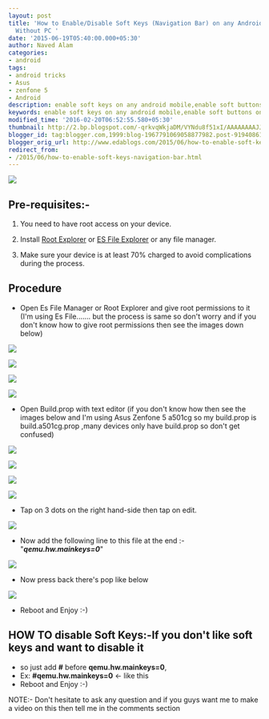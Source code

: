 ```yaml
---
layout: post
title: 'How to Enable/Disable Soft Keys (Navigation Bar) on any Android Phone (4.0+)
  Without PC '
date: '2015-06-19T05:40:00.000+05:30'
author: Naved Alam
categories:
- android
tags:
- android tricks
- Asus
- zenfone 5
- Android
description: enable soft keys on any android mobile,enable soft buttons on android mobile
keywords: enable soft keys on any android mobile,enable soft buttons on android mobile
modified_time: '2016-02-20T06:52:55.580+05:30'
thumbnail: http://2.bp.blogspot.com/-qrkvqWkjaDM/VYNdu8f51xI/AAAAAAAAJJs/qzbW0_ouPks/s72-c/How-to-Enable-Soft-Keys-.png
blogger_id: tag:blogger.com,1999:blog-1967791069058877982.post-9194086104965008946
blogger_orig_url: http://www.edablogs.com/2015/06/how-to-enable-soft-keys-navigation-bar.html
redirect_from:
- /2015/06/how-to-enable-soft-keys-navigation-bar.html
---
```


[![](https://2.bp.blogspot.com/-qrkvqWkjaDM/VYNdu8f51xI/AAAAAAAAJJs/qzbW0_ouPks/s640/How-to-Enable-Soft-Keys-.png)](http://2.bp.blogspot.com/-qrkvqWkjaDM/VYNdu8f51xI/AAAAAAAAJJs/qzbW0_ouPks/s1600/How-to-Enable-Soft-Keys-.png)

## Pre-requisites:-

1. You need to have root access on your device.  

2. Install [Root Explorer](https://play.google.com/store/apps/details?id=com.speedsoftware.rootexplorer&hl=en) or [ES File Explorer](http://www.androidlegend.com/es-file-explorer-all-in-one-file-manager-for-android-smartphones/) or any file manager.  

3. Make sure your device is at least 70% charged to avoid complications during the process.

## Procedure

*   Open Es File Manager or Root Explorer and give root permissions to it (I'm using Es File....... but the process is same so don't worry and if you don't know how to give root permissions then see the images down below)

[![](https://1.bp.blogspot.com/-X5c8QZDmtoY/VYNFsOKNC_I/AAAAAAAAJIU/59hJ3bcqSD0/s320/1.png)](http://1.bp.blogspot.com/-X5c8QZDmtoY/VYNFsOKNC_I/AAAAAAAAJIU/59hJ3bcqSD0/s1600/1.png)

[![](https://2.bp.blogspot.com/-vxsyyFFjA_M/VYNFrtJ-tfI/AAAAAAAAJII/GeXuLd97OoM/s320/2.jpg)](http://2.bp.blogspot.com/-vxsyyFFjA_M/VYNFrtJ-tfI/AAAAAAAAJII/GeXuLd97OoM/s1600/2.jpg)

[![](https://1.bp.blogspot.com/-mAE1EkwsYbs/VYNFsk6bxcI/AAAAAAAAJIc/6y_5gyV9XAU/s320/3.jpg)](http://1.bp.blogspot.com/-mAE1EkwsYbs/VYNFsk6bxcI/AAAAAAAAJIc/6y_5gyV9XAU/s1600/3.jpg)

[![](https://1.bp.blogspot.com/-43SlUHeE3_A/VYNFtEIcCKI/AAAAAAAAJIg/Jt9iA0J5zLA/s320/4.jpg)](http://1.bp.blogspot.com/-43SlUHeE3_A/VYNFtEIcCKI/AAAAAAAAJIg/Jt9iA0J5zLA/s1600/4.jpg)

*   Open Build.prop with text editor (if you don't know how then see the images below and I'm using Asus Zenfone 5 a501cg so my build.prop is build.a501cg.prop ,many devices only have build.prop so don't get confused)

[![](https://2.bp.blogspot.com/-uPTBUhT6h8A/VYNFt83VCHI/AAAAAAAAJI4/wqTn2fTxK6M/s320/5.jpg)](http://2.bp.blogspot.com/-uPTBUhT6h8A/VYNFt83VCHI/AAAAAAAAJI4/wqTn2fTxK6M/s1600/5.jpg)

[![](https://1.bp.blogspot.com/-g07bJ1UwINI/VYNFugIxUOI/AAAAAAAAJI8/v_PX0mGk3sA/s320/6.jpg)](http://1.bp.blogspot.com/-g07bJ1UwINI/VYNFugIxUOI/AAAAAAAAJI8/v_PX0mGk3sA/s1600/6.jpg)

[![](https://1.bp.blogspot.com/-n7vmAnYuH00/VYNFvea9aMI/AAAAAAAAJJI/aLX8zWOTv_0/s320/7.jpg)](http://1.bp.blogspot.com/-n7vmAnYuH00/VYNFvea9aMI/AAAAAAAAJJI/aLX8zWOTv_0/s1600/7.jpg)

[![](https://1.bp.blogspot.com/-Qt8Rd-Ww1Pg/VYNFvyIpC2I/AAAAAAAAJJM/5ILTbicziDI/s320/8.jpg)](http://1.bp.blogspot.com/-Qt8Rd-Ww1Pg/VYNFvyIpC2I/AAAAAAAAJJM/5ILTbicziDI/s1600/8.jpg)

*   Tap on 3 dots on the right hand-side then tap on edit.

[![](https://3.bp.blogspot.com/-OEf2YHVN6fY/VYNFwjuuMVI/AAAAAAAAJJU/VPbFvHLtKFI/s320/9.jpg)](http://3.bp.blogspot.com/-OEf2YHVN6fY/VYNFwjuuMVI/AAAAAAAAJJU/VPbFvHLtKFI/s1600/9.jpg)

*   Now add the following line to this file at the end :- "**_qemu.hw.mainkeys=0_**"

[![](https://2.bp.blogspot.com/-SyCF9g0pM_E/VYNba6JI7AI/AAAAAAAAJJg/xgXzzM1_WQU/s320/Screenshot_2015-06-19-05-26-30%255B1%255D.jpg)](http://2.bp.blogspot.com/-SyCF9g0pM_E/VYNba6JI7AI/AAAAAAAAJJg/xgXzzM1_WQU/s1600/Screenshot_2015-06-19-05-26-30%255B1%255D.jpg)

*   Now press back there's pop like below

[![](https://2.bp.blogspot.com/-lXvZOGNiLAw/VYNFrhVfx5I/AAAAAAAAJIY/P5PALkNrgGM/s320/10.jpg)](http://2.bp.blogspot.com/-lXvZOGNiLAw/VYNFrhVfx5I/AAAAAAAAJIY/P5PALkNrgGM/s1600/10.jpg)

*   Reboot and Enjoy :-)

## HOW TO disable Soft Keys:-If you don't like soft keys and want to disable it 

*   so just add **#** before **qemu.hw.mainkeys=0**,
*   Ex: **#qemu.hw.mainkeys=0** <- like this
*   Reboot and Enjoy :-)

NOTE:- Don't hesitate to ask any question and if you guys want me to make a video on this then tell me in the comments section